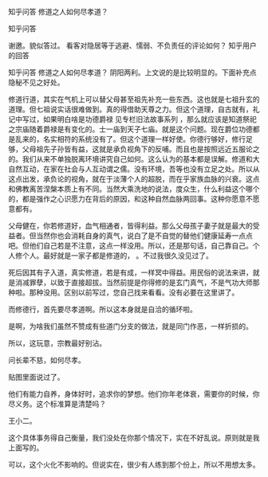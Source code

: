  
 知乎问答 修道之人如何尽孝道？ 
 
 
 
 
 
 知乎问答 
 
 

 

 谢邀。貌似答过。 看客对隐居等于逃避、懦弱、不负责任的评论如何？ 知乎用户的回答 

 知乎问答 修道之人如何尽孝道？ 阴阳两利。上文说的是比较明显的。下面补充点隐秘不见之好处。

 

 修道行道，其实在气机上可以替父母甚至祖先补充一些东西。这也就是七祖升玄的道理。但七祖说实话很难做到。真的得借助天尊之力。但这个道理，自古就有，礼记中写过，如果明白啥是功德爵禄 见专栏旧法故事系列 ，那么就应该是知道祭祀之宗庙随着爵禄是有变化的。士一庙到天子七庙。就是这个问题。现在爵位功德都是乱来的，名实相符的系统没有了。但这个道理一样好使。你德行够好，修行足够，父母祖先子孙皆有益，这就是承负视角下的反哺。而且也是按照远近五服论之的。我们从来不单独脱离环境讲究自己如何。这么认为的基本都是误解。修道和大自然互动，在家在社会与人互动谓之儒。没有环境，吾等也没有立足之处。所以从这点出发，承负论的视角，就在于淡薄个人的超脱，而在乎家族血脉的兴衰。这点和佛教离苦涅槃本质上有不同。当然大乘洗地的说法，度众生，什么利益这个哪个的，都是强作之心识愿力在背后的原因，和这种自然血脉两回事。这种你愿意不愿意都有。

 

 父母健在，你若修道好，血气相通者，皆得利益。那么父母孩子妻子就是最大的受益者。但当然你也会消耗自身的真气，说白了是不自觉的替他们健康延寿一点点吧。但他们自己若是不注意，这点一样没用。所以，还是那句话，自己靠自己。个人修个人。最好就是一家子都是修道的， 。不过我很久没见过了。

 

 死后因其有子入道，真实修道，若是有成，一样冥中得益。用民俗的说法来讲，就是消减罪孽，以致于直接超拔。当然前提是你得修的是玄门真气，不是气功大师那种啦。那种没用。区别以前写过，您自己找来看看。没有必要在这里讲了。

 

 而修德行，首先要尽孝道啊。所以这本身就是自洽的循环啦。

 

 是啊，为啥我们虽然不赞成有些道门分支的做法，就是同门作恶，一样折损的。

 所以，这玩意，宗教最好别沾。

 

 问长辈不慈，如何尽孝。

 贴图里面说过了。

 他们有能力自养，身体好时，追求你的梦想。他们你年老体衰，需要你的时候，你尽义务。这个标准算是清楚吗？

 

 王小二。

 

 这个具体事务得自己衡量，我们没处在你那个情况下，实在不好乱说。原则就是我上面写的。

 

 可以，这个火化不影响的。但说实在，很少有人练到那个份上，所以不用想太多。 